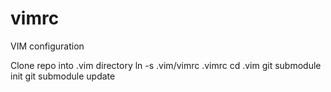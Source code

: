 vimrc
=====

VIM configuration

Clone repo into .vim directory
ln -s .vim/vimrc .vimrc
cd .vim
git submodule init
git submodule update
